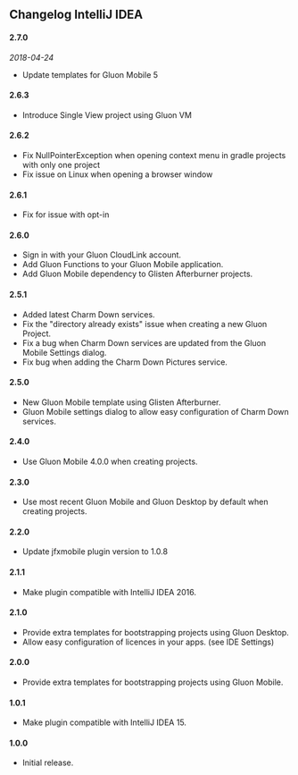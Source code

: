 ## Changelog IntelliJ IDEA

#### 2.7.0
_2018-04-24_
* Update templates for Gluon Mobile 5

#### 2.6.3

* Introduce Single View project using Gluon VM

#### 2.6.2

* Fix NullPointerException when opening context menu in gradle projects with only one project
* Fix issue on Linux when opening a browser window

#### 2.6.1

* Fix for issue with opt-in

#### 2.6.0

* Sign in with your Gluon CloudLink account.
* Add Gluon Functions to your Gluon Mobile application.
* Add Gluon Mobile dependency to Glisten Afterburner projects.

#### 2.5.1

* Added latest Charm Down services.
* Fix the "directory already exists" issue when creating a new Gluon Project.
* Fix a bug when Charm Down services are updated from the Gluon Mobile Settings dialog.
* Fix bug when adding the Charm Down Pictures service.

#### 2.5.0

* New Gluon Mobile template using Glisten Afterburner.
* Gluon Mobile settings dialog to allow easy configuration of Charm Down services.

#### 2.4.0

* Use Gluon Mobile 4.0.0 when creating projects.

#### 2.3.0

* Use most recent Gluon Mobile and Gluon Desktop by default when creating projects.

#### 2.2.0

* Update jfxmobile plugin version to 1.0.8

#### 2.1.1

* Make plugin compatible with IntelliJ IDEA 2016.

#### 2.1.0

* Provide extra templates for bootstrapping projects using Gluon Desktop.
* Allow easy configuration of licences in your apps. (see IDE Settings)

#### 2.0.0

* Provide extra templates for bootstrapping projects using Gluon Mobile.

#### 1.0.1

* Make plugin compatible with IntelliJ IDEA 15.

#### 1.0.0

* Initial release.
